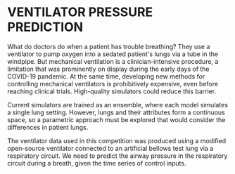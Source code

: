 # VENTILATOR PRESSURE PREDICTION
What do doctors do when a patient has trouble breathing? They use a ventilator to pump oxygen into a sedated patient's lungs via a tube in the windpipe. But mechanical ventilation is a clinician-intensive procedure, a limitation that was prominently on display during the early days of the COVID-19 pandemic.
At the same time, developing new methods for controlling mechanical ventilators is prohibitively expensive, even before reaching clinical trials. High-quality simulators could reduce this barrier.

Current simulators are trained as an ensemble, where each model simulates a single lung setting. However, lungs and their attributes form a continuous space, so a parametric approach must be explored that would consider the differences in patient lungs.

The ventilator data used in this competition was produced using a modified open-source ventilator connected to an artificial bellows test lung via a respiratory circuit.
We need to predict the airway pressure in the respiratory circuit during a breath, given the time series of control inputs.
